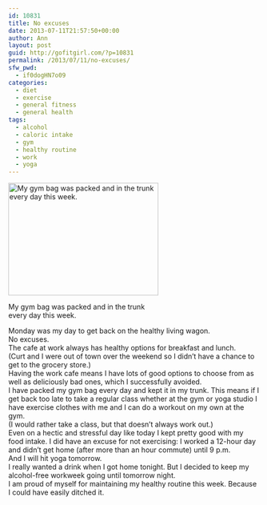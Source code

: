 ```yaml
---
id: 10831
title: No excuses
date: 2013-07-11T21:57:50+00:00
author: Ann
layout: post
guid: http://gofitgirl.com/?p=10831
permalink: /2013/07/11/no-excuses/
sfw_pwd:
  - if0dogHN7o09
categories:
  - diet
  - exercise
  - general fitness
  - general health
tags:
  - alcohol
  - caloric intake
  - gym
  - healthy routine
  - work
  - yoga
---
```

<div id="attachment_10840" style="width: 310px" class="wp-caption alignleft">
  <a href="http://gofitgirl.com/?attachment_id=10840" rel="attachment wp-att-10840"><img class="size-medium wp-image-10840" alt="My gym bag was packed and in the trunk every day this week." src="http://gofitgirl.com/wp-content/uploads/2013/07/no-excuses-300x225.jpg" width="300" height="225" /></a>
  
  <p class="wp-caption-text">
    My gym bag was packed and in the trunk every day this week.
  </p>
</div>

  
Monday was my day to get back on the healthy living wagon.  
No excuses.  
The cafe at work always has healthy options for breakfast and lunch.  
(Curt and I were out of town over the weekend so I didn&#8217;t have a chance to get to the grocery store.)  
Having the work cafe means I have lots of good options to choose from as well as deliciously bad ones, which I successfully avoided.  
I have packed my gym bag every day and kept it in my trunk. This means if I get back too late to take a regular class whether at the gym or yoga studio I have exercise clothes with me and I can do a workout on my own at the gym.  
(I would rather take a class, but that doesn&#8217;t always work out.)  
Even on a hectic and stressful day like today I kept pretty good with my food intake. I did have an excuse for not exercising: I worked a 12-hour day and didn&#8217;t get home (after more than an hour commute) until 9 p.m.  
And I will hit yoga tomorrow.  
I really wanted a drink when I got home tonight. But I decided to keep my alcohol-free workweek going until tomorrow night.  
I am proud of myself for maintaining my healthy routine this week. Because I could have easily ditched it.